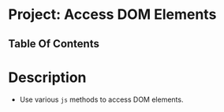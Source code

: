 # Project: Access DOM Elements

## Table Of Contents

# Description
* Use various `js` methods to access DOM elements.